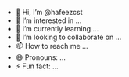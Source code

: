 - 👋 Hi, I’m @hafeezcst
- 👀 I’m interested in ...
- 🌱 I’m currently learning ...
- 💞️ I’m looking to collaborate on ...
- 📫 How to reach me ...
- 😄 Pronouns: ...
- ⚡ Fun fact: ...

<!---
hafeezcst/hafeezcst is a ✨ special ✨ repository because its `README.md` (this file) appears on your GitHub profile.
You can click the Preview link to take a look at your changes.
--->
